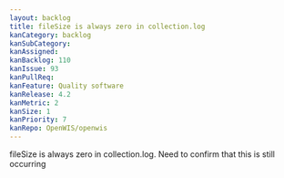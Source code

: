 ```yaml
---
layout: backlog
title: fileSize is always zero in collection.log
kanCategory: backlog
kanSubCategory:
kanAssigned:
kanBacklog: 110
kanIssue: 93
kanPullReq:
kanFeature: Quality software
kanRelease: 4.2
kanMetric: 2
kanSize: 1
kanPriority: 7
kanRepo: OpenWIS/openwis
---
```

fileSize is always zero in collection.log. Need to confirm that this is still occurring
